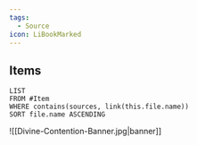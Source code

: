 ```yaml
---
tags:
  - Source
icon: LiBookMarked
---
```

## Items
```dataview
LIST
FROM #Item 
WHERE contains(sources, link(this.file.name))
SORT file.name ASCENDING
```

![[Divine-Contention-Banner.jpg|banner]]